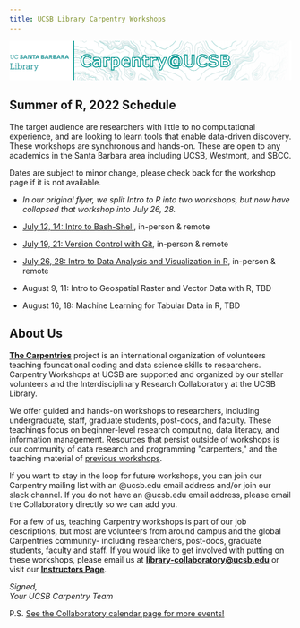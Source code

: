 ```yaml
---
title: UCSB Library Carpentry Workshops
---
```

![carpentry logo](fig/banner-carpentry.png)

## Summer of R, 2022 Schedule

The target audience are researchers with little to no computational experience, and are looking to learn tools that enable data-driven discovery. These workshops are synchronous and hands-on. These are open to any academics in the Santa Barbara area including UCSB, Westmont, and SBCC.  

Dates are subject to minor change, please check back for the workshop page if it is not available.
- *In our original flyer, we split Intro to R into two workshops, but now have collapsed that workshop into July 26, 28.*

- [July 12, 14: Intro to Bash-Shell](https://ucsbcarpentry.github.io/2022-07-12-ucsb-bash/), in-person & remote
- [July 19, 21: Version Control with Git](https://ucsbcarpentry.github.io/2022-07-19-ucsb-git/), in-person & remote
- [July 26, 28: Intro to Data Analysis and Visualization in R](https://ucsbcarpentry.github.io/2022-07-26-ucsb-R/), in-person & remote
- August 9, 11: Intro to Geospatial Raster and Vector Data with R, TBD
- August 16, 18: Machine Learning for Tabular Data in R, TBD

<!---
Remove comment delineators after RDS Workshops are scheduled

[Research Data Services](https://www.library.ucsb.edu/research-data-services) is excited to launch a series of short, hybrid workshops dedicated to the Humanities and Social Sciences. Students, faculty, and staff are welcome. [Upcoming workshops.](https://www.library.ucsb.edu/events-exhibitions?location=All&series=1225)
Email [rds@library.ucsb.edu](mailto:rds@library.ucsb.edu) for more information.
-->

## About Us
**[The Carpentries](https://carpentries.org/)** project is an international organization of volunteers teaching foundational coding and data science skills to researchers. Carpentry Workshops at UCSB are supported and organized by our stellar volunteers and the Interdisciplinary Research Collaboratory at the UCSB Library.
<!---
Uncomment after the page is done.
[We have a few policies.](community/workshops)
-->

We offer guided and hands-on workshops to researchers, including undergraduate, staff, graduate students, post-docs, and faculty. These teachings focus on beginner-level research computing, data literacy, and information management. Resources that persist outside of workshops is our community of data research and programming "carpenters," and the teaching material of [previous workshops](https://ucsbcarpentry.github.io/past-workshops).

If you want to stay in the loop for future workshops, you can join our Carpentry mailing list with an @ucsb.edu email address and/or join our slack channel. If you do not have an @ucsb.edu email address, please email the Collaboratory directly so we can add you.

For a few of us, teaching Carpentry workshops is part of our job descriptions, but most are volunteers from around campus and the global Carpentries community- including researchers, post-docs, graduate students, faculty and staff. If you would like to get involved with putting on these workshops, please email us at **library-collaboratory@ucsb.edu** or visit our **[Instructors Page](https://ucsbcarpentry.github.io/community/instructors)**.

*Signed,*
<br>
*Your UCSB Carpentry Team*

P.S. [See the Collaboratory calendar page for more events!](https://www.library.ucsb.edu/events-exhibitions?location=All&series=1218)
